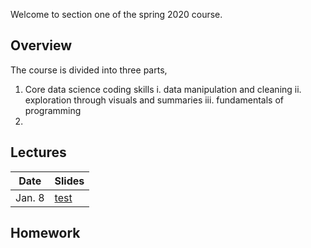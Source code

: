 Welcome to section one of the spring 2020 course.

## Overview
The course is divided into three parts,

1. Core data science coding skills
  i. data manipulation and cleaning
  ii. exploration through visuals and summaries
  iii. fundamentals of programming
2.  



## Lectures

|Date | Slides |
|------|-------|
|Jan. 8| [test](google.com) |


## Homework
